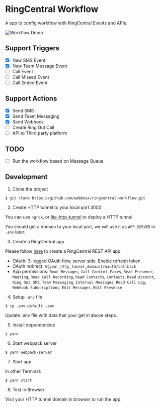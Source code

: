 # RingCentral Workflow

A app to config workflow with RingCentral Events and APIs.

![Workflow Demo](https://user-images.githubusercontent.com/7036536/186582927-a6b72345-782f-4c38-8d49-1aced509eeed.png)

## Support Triggers

- [x] New SMS Event
- [x] New Team Message Event
- [ ] Call Event
- [ ] Call Missed Event
- [ ] Call Ended Event

## Support Actions

- [x] Send SMS
- [x] Send Team Messaging
- [x] Send Webhook
- [ ] Create Ring Out Call
- [ ] API to Third party platform

## TODO

- [ ] Run the workflow based on Message Queue

## Development

1. Clone the project
   
```shell
$ git clone https://github.com/embbnux/ringcentral-workflow.git
```

2. Create HTTP tunnel to your local port 3000

You can use `ngrok`, or [lite-http-tunnel](https://github.com/web-tunnel/lite-http-tunnel) to deploy a HTTP tunnel.

You should get a domain to your local port, we will use it as `APP_SERVER` in `.env` later.

3. Create a RingCentral app

Please follow [here](https://developers.ringcentral.com/guide/basics/create-app) to create a RingCentral REST API app. 

* OAuth: 3-legged OAuth flow, server side. Enable refresh token
* OAuth redirect: `${your_http_tunnel_domain}/oauth/callback`
* App permissions: `Read Messages`, `Call Control`, `Faxes`, `Read Presence`, `Meeting`, `Read Call Recording`, `Read Contacts`, `Contacts`, `Read Account`, `Ring Out`, `SMS`, `Team Messaging`, `Internal Messages`, `Read Call Log`, `Webhook Subscriptions`, `Edit Messages`, `Edit Presence`

4. Setup `.env` file

```
$ cp .env.default .env
```

Update .env file with data that your get in above steps.

5. Install dependencies

```
$ yarn
```

6. Start webpack server

```
$ yarn webpack-server
```

7. Start app

In other Terminal:

```
$ yarn start
```

8. Test in Browser

Visit your HTTP tunnel domain in browser to run the app.
